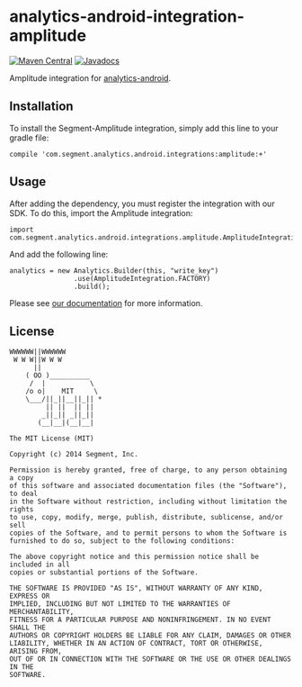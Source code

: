 analytics-android-integration-amplitude
=======================================

[![Maven Central](https://maven-badges.herokuapp.com/maven-central/com.segment.analytics.android.integrations/amplitude/badge.svg)](https://maven-badges.herokuapp.com/maven-central/com.segment.analytics.android.integrations/amplitude)
[![Javadocs](http://javadoc-badge.appspot.com/com.segment.analytics.android.integrations/amplitude.svg?label=javadoc)](http://javadoc-badge.appspot.com/com.segment.analytics.android.integrations/amplitude)

Amplitude integration for [analytics-android](https://github.com/segmentio/analytics-android).

## Installation

To install the Segment-Amplitude integration, simply add this line to your gradle file:

```
compile 'com.segment.analytics.android.integrations:amplitude:+'
```

## Usage

After adding the dependency, you must register the integration with our SDK.  To do this, import the Amplitude integration:


```
import com.segment.analytics.android.integrations.amplitude.AmplitudeIntegration;

```

And add the following line:

```
analytics = new Analytics.Builder(this, "write_key")
                .use(AmplitudeIntegration.FACTORY)
                .build();
```

Please see [our documentation](https://segment.com/docs/integrations/amplitude/) for more information.

## License

```
WWWWWW||WWWWWW
 W W W||W W W
      ||
    ( OO )__________
     /  |           \
    /o o|    MIT     \
    \___/||_||__||_|| *
         || ||  || ||
        _||_|| _||_||
       (__|__|(__|__|

The MIT License (MIT)

Copyright (c) 2014 Segment, Inc.

Permission is hereby granted, free of charge, to any person obtaining a copy
of this software and associated documentation files (the "Software"), to deal
in the Software without restriction, including without limitation the rights
to use, copy, modify, merge, publish, distribute, sublicense, and/or sell
copies of the Software, and to permit persons to whom the Software is
furnished to do so, subject to the following conditions:

The above copyright notice and this permission notice shall be included in all
copies or substantial portions of the Software.

THE SOFTWARE IS PROVIDED "AS IS", WITHOUT WARRANTY OF ANY KIND, EXPRESS OR
IMPLIED, INCLUDING BUT NOT LIMITED TO THE WARRANTIES OF MERCHANTABILITY,
FITNESS FOR A PARTICULAR PURPOSE AND NONINFRINGEMENT. IN NO EVENT SHALL THE
AUTHORS OR COPYRIGHT HOLDERS BE LIABLE FOR ANY CLAIM, DAMAGES OR OTHER
LIABILITY, WHETHER IN AN ACTION OF CONTRACT, TORT OR OTHERWISE, ARISING FROM,
OUT OF OR IN CONNECTION WITH THE SOFTWARE OR THE USE OR OTHER DEALINGS IN THE
SOFTWARE.
```
